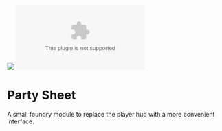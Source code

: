 ![](https://img.shields.io/badge/Foundry-v0.8.9-informational)
![Latest Release Download Count](https://img.shields.io/github/downloads/DarKDinDoN/party-sheet/latest/module.zip)

# Party Sheet
A small foundry module to replace the player hud with a more convenient interface.
